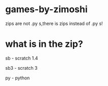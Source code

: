 # games-by-zimoshi
zips are not .py s,there is zips instead of .py s!
# what is in the zip?
sb - scratch 1.4

sb3 - scratch 3

py - python
